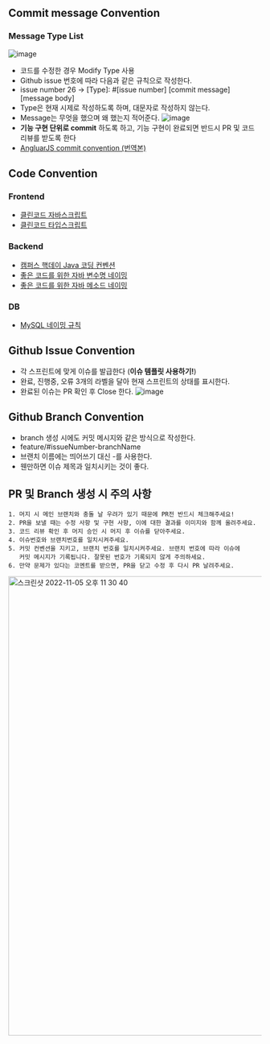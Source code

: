## Commit message Convention
### Message Type List
![image](https://user-images.githubusercontent.com/96467030/198984702-a7dfecfa-f123-4cde-aaeb-97a74f0ecfec.png)
- 코드를 수정한 경우 Modify Type 사용
- Github issue 번호에 따라 다음과 같은 규칙으로 작성한다.
- issue number 26 → [Type]: #[issue number] [commit message] [message body]
- Type은 현재 시제로 작성하도록 하며, 대문자로 작성하지 않는다.
- Message는 무엇을 했으며 왜 했는지 적어준다.
![image](https://user-images.githubusercontent.com/96467030/200120111-6b186c72-c2af-4769-a669-efc1335b4938.png)
- **기능 구현 단위로 commit** 하도록 하고, 기능 구현이 완료되면 반드시 PR 및 코드 리뷰를 받도록 한다
- [AngluarJS commit convention (번역본)](https://velog.io/@outstandingboy/Git-커밋-메시지-규약-정리-the-AngularJS-commit-conventions#커밋-메시지-헤더-commit-message-header)

## Code Convention
### Frontend
- [클린코드 자바스크립트](https://github.com/ryanmcdermott/clean-code-javascript)
- [클린코드 타입스크립트](https://github.com/738/clean-code-typescript)
### Backend
- [캠퍼스 핵데이 Java 코딩 컨벤션](https://naver.github.io/hackday-conventions-java/)
- [좋은 코드를 위한 자바 변수명 네이밍](https://tecoble.techcourse.co.kr/post/2020-04-24-variable_naming/)
- [좋은 코드를 위한 자바 메소드 네이밍](https://tecoble.techcourse.co.kr/post/2020-04-26-Method-Naming/)
### DB
- [MySQL 네이밍 규칙](https://killu.tistory.com/52)

## Github Issue Convention
- 각 스프린트에 맞게 이슈를 발급한다 (**이슈 템플릿 사용하기!**)
- 완료, 진행중, 오류 3개의 라벨을 달아 현재 스프린트의 상태를 표시한다.
- 완료된 이슈는 PR 확인 후 Close 한다.
![image](https://user-images.githubusercontent.com/96467030/198984745-f80becbd-07f4-483c-b810-bb9b41c7364c.png)
## Github Branch Convention

- branch 생성 시에도 커밋 메시지와 같은 방식으로 작성한다.
- feature/#issueNumber-branchName
- 브랜치 이름에는 띄어쓰기 대신 -를 사용한다.
- 웬만하면 이슈 제목과 일치시키는 것이 좋다.

## PR 및 Branch 생성 시 주의 사항

```
1. 머지 시 메인 브랜치와 충돌 날 우려가 있기 때문에 PR전 반드시 체크해주세요!
2. PR을 보낼 때는 수정 사항 및 구현 사항, 이에 대한 결과를 이미지와 함께 올려주세요.
3. 코드 리뷰 확인 후 머지 승인 시 머지 후 이슈를 닫아주세요.
4. 이슈번호와 브랜치번호를 일치시켜주세요.
5. 커밋 컨벤션을 지키고, 브랜치 번호를 일치시켜주세요. 브랜치 번호에 따라 이슈에
   커밋 메시지가 기록됩니다. 잘못된 번호가 기록되지 않게 주의하세요.
6. 만약 문제가 있다는 코멘트를 받으면, PR을 닫고 수정 후 다시 PR 날려주세요.
```
<img width="913" alt="스크린샷 2022-11-05 오후 11 30 40" src="https://user-images.githubusercontent.com/96467030/200124862-2f7f7393-1dde-4a33-907e-8a8b76d7cc15.png">
